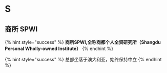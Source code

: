 # S

## 商所 SPWI

{% hint style="success" %}
**商所SPWI,全称商都个人全资研究所（Shangdu Personal Wholly-owned Institute）**
{% endhint %}

{% hint style="success" %}
总部坐落于澳大利亚，始终保持中立
{% endhint %}

